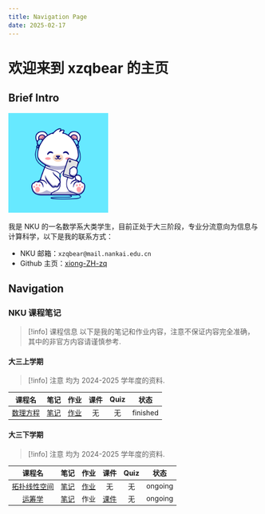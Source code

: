 ```yaml
---
title: Navigation Page
date: 2025-02-17
---
```


# 欢迎来到 xzqbear 的主页

## Brief Intro

<img src="https://raw.githubusercontent.com/xiong-ZH-zq/My-PicGO-Img/main/profile.png" alt="profile" height="200px">

我是 NKU 的一名数学系大类学生，目前正处于大三阶段，专业分流意向为信息与计算科学，以下是我的联系方式：

- NKU 邮箱：`xzqbear@mail.nankai.edu.cn`
- Github 主页：[xiong-ZH-zq](https://github.com/xiong-ZH-zq)

## Navigation

### NKU 课程笔记

>[!info] 课程信息
> 以下是我的笔记和作业内容，注意不保证内容完全准确，其中的非官方内容请谨慎参考. 

#### 大三上学期

>[!info] 注意
> 均为 2024-2025 学年度的资料.

|课程名|笔记|作业|课件|Quiz|状态|
|:---:|:---:|:---:|:---:|:---:|:---:|
|[数理方程](/NKU-MATH-Notes/分析学/数学物理方程/)|[笔记](/NKU-MATH-Notes/分析学/数学物理方程/数学物理方程笔记/)|[作业](/NKU-MATH-Notes/分析学/数学物理方程/数学物理方程作业/)|无|无|finished|

#### 大三下学期

>[!info] 注意
> 均为 2024-2025 学年度的资料.

|课程名|笔记|作业|课件|Quiz|状态|
|:---:|:---:|:---:|:---:|:---:|:---:|
|[拓扑线性空间](/NKU-MATH-Notes/分析学/拓扑线性空间/)|[笔记](/NKU-MATH-Notes/分析学/拓扑线性空间/拓扑线性空间笔记/)|[作业](/NKU-MATH-Notes/分析学/拓扑线性空间/拓扑线性空间作业/)|无|无|ongoing|
|[运筹学](/NKU-MATH-Notes/运筹学与控制论/运筹学/)|[笔记](/NKU-MATH-Notes/运筹学与控制论/运筹学/运筹学笔记/)|作业|[课件](/NKU-MATH-Notes/运筹学与控制论/运筹学/运筹学课件/运筹学课件.md)|无|ongoing|